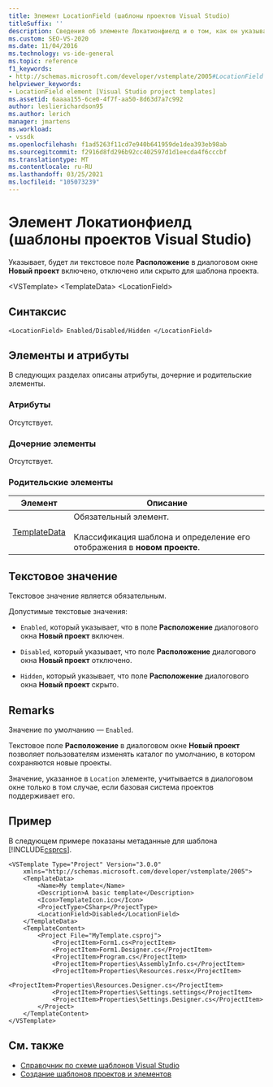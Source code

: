 ```yaml
---
title: Элемент LocationField (шаблоны проектов Visual Studio)
titleSuffix: ''
description: Сведения об элементе Локатионфиелд и о том, как он указывает, включено, отключено или скрыто текстовое поле Расположение диалогового окна "новый проект" для шаблона проекта.
ms.custom: SEO-VS-2020
ms.date: 11/04/2016
ms.technology: vs-ide-general
ms.topic: reference
f1_keywords:
- http://schemas.microsoft.com/developer/vstemplate/2005#LocationField
helpviewer_keywords:
- LocationField element [Visual Studio project templates]
ms.assetid: 6aaaa155-6ce0-4f7f-aa50-8d63d7a7c992
author: leslierichardson95
ms.author: lerich
manager: jmartens
ms.workload:
- vssdk
ms.openlocfilehash: f1ad5263f11cd7e940b641959de1dea393eb98ab
ms.sourcegitcommit: f2916d8fd296b92cc402597d1d1eecda4f6cccbf
ms.translationtype: MT
ms.contentlocale: ru-RU
ms.lasthandoff: 03/25/2021
ms.locfileid: "105073239"
---
```

# <a name="locationfield-element-visual-studio-project-templates"></a>Элемент Локатионфиелд (шаблоны проектов Visual Studio)
Указывает, будет ли текстовое поле **Расположение** в диалоговом окне **Новый проект** включено, отключено или скрыто для шаблона проекта.

 \<VSTemplate> \<TemplateData>
 \<LocationField>

## <a name="syntax"></a>Синтаксис

```
<LocationField> Enabled/Disabled/Hidden </LocationField>
```

## <a name="attributes-and-elements"></a>Элементы и атрибуты
 В следующих разделах описаны атрибуты, дочерние и родительские элементы.

### <a name="attributes"></a>Атрибуты
 Отсутствует.

### <a name="child-elements"></a>Дочерние элементы
 Отсутствует.

### <a name="parent-elements"></a>Родительские элементы

|Элемент|Описание|
|-------------|-----------------|
|[TemplateData](../extensibility/templatedata-element-visual-studio-templates.md)|Обязательный элемент.<br /><br /> Классификация шаблона и определение его отображения в **новом проекте**.|

## <a name="text-value"></a>Текстовое значение
 Текстовое значение является обязательным.

 Допустимые текстовые значения:

- `Enabled`, который указывает, что в поле **Расположение** диалогового окна **Новый проект** включен.

- `Disabled`, который указывает, что поле **Расположение** диалогового окна **Новый проект** отключено.

- `Hidden`, который указывает, что поле **Расположение** диалогового окна **Новый проект** скрыто.

## <a name="remarks"></a>Remarks
 Значение по умолчанию — `Enabled`.

 Текстовое поле **Расположение** в диалоговом окне **Новый проект** позволяет пользователям изменять каталог по умолчанию, в котором сохраняются новые проекты.

 Значение, указанное в `Location` элементе, учитывается в диалоговом окне только в том случае, если базовая система проектов поддерживает его.

## <a name="example"></a>Пример
 В следующем примере показаны метаданные для шаблона [!INCLUDE[csprcs](../data-tools/includes/csprcs_md.md)].

```
<VSTemplate Type="Project" Version="3.0.0"
    xmlns="http://schemas.microsoft.com/developer/vstemplate/2005">
    <TemplateData>
        <Name>My template</Name>
        <Description>A basic template</Description>
        <Icon>TemplateIcon.ico</Icon>
        <ProjectType>CSharp</ProjectType>
        <LocationField>Disabled</LocationField>
    </TemplateData>
    <TemplateContent>
        <Project File="MyTemplate.csproj">
            <ProjectItem>Form1.cs<ProjectItem>
            <ProjectItem>Form1.Designer.cs</ProjectItem>
            <ProjectItem>Program.cs</ProjectItem>
            <ProjectItem>Properties\AssemblyInfo.cs</ProjectItem>
            <ProjectItem>Properties\Resources.resx</ProjectItem>
            <ProjectItem>Properties\Resources.Designer.cs</ProjectItem>
            <ProjectItem>Properties\Settings.settings</ProjectItem>
            <ProjectItem>Properties\Settings.Designer.cs</ProjectItem>
        </Project>
    </TemplateContent>
</VSTemplate>
```

## <a name="see-also"></a>См. также
- [Справочник по схеме шаблонов Visual Studio](../extensibility/visual-studio-template-schema-reference.md)
- [Создание шаблонов проектов и элементов](../ide/creating-project-and-item-templates.md)
